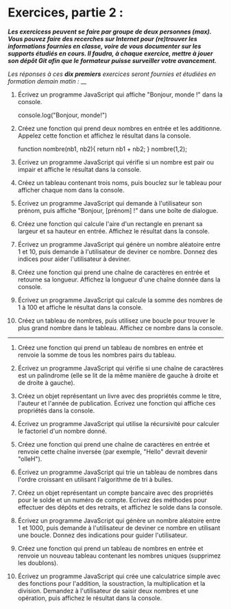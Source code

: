 # Exercices, partie 2 :
***Les exercicess peuvent se faire par groupe de deux personnes (max). Vous pouvez faire des recerches sur Internet pour (re)trouver les informations fournies en classe, voire de vous documenter sur les supports étudiés en cours. Il faudra, à chaque exercice, __mettre à jouer son dépôt Git__ afin que le formateur puisse surveiller votre avancement.***

*Les réponses à ces __dix premiers__ exercices seront fournies et étudiées en formation demain matin :* __

1. Écrivez un programme JavaScript qui affiche "Bonjour, monde !" dans la console.

    console.log("Bonjour, monde!")

2. Créez une fonction qui prend deux nombres en entrée et les additionne. Appelez cette fonction et affichez le résultat dans la console.

    function nombre(nb1, nb2){
        return nb1 + nb2;
    }
    nombre(1,2);

3. Écrivez un programme JavaScript qui vérifie si un nombre est pair ou impair et affiche le résultat dans la console.


4. Créez un tableau contenant trois noms, puis bouclez sur le tableau pour afficher chaque nom dans la console.

5. Écrivez un programme JavaScript qui demande à l'utilisateur son prénom, puis affiche "Bonjour, [prénom] !" dans une boîte de dialogue.

6. Créez une fonction qui calcule l'aire d'un rectangle en prenant sa largeur et sa hauteur en entrée. Affichez le résultat dans la console.

7. Écrivez un programme JavaScript qui génère un nombre aléatoire entre 1 et 10, puis demande à l'utilisateur de deviner ce nombre. Donnez des indices pour aider l'utilisateur à deviner.

8. Créez une fonction qui prend une chaîne de caractères en entrée et retourne sa longueur. Affichez la longueur d'une chaîne donnée dans la console.

9. Écrivez un programme JavaScript qui calcule la somme des nombres de 1 à 100 et affiche le résultat dans la console.

10. Créez un tableau de nombres, puis utilisez une boucle pour trouver le plus grand nombre dans le tableau. Affichez ce nombre dans la console.

---


1. Créez une fonction qui prend un tableau de nombres en entrée et renvoie la somme de tous les nombres pairs du tableau.

2. Écrivez un programme JavaScript qui vérifie si une chaîne de caractères est un palindrome (elle se lit de la même manière de gauche à droite et de droite à gauche).

3. Créez un objet représentant un livre avec des propriétés comme le titre, l'auteur et l'année de publication. Écrivez une fonction qui affiche ces propriétés dans la console.

4. Écrivez un programme JavaScript qui utilise la récursivité pour calculer le factoriel d'un nombre donné.

5. Créez une fonction qui prend une chaîne de caractères en entrée et renvoie cette chaîne inversée (par exemple, "Hello" devrait devenir "olleH").

6. Écrivez un programme JavaScript qui trie un tableau de nombres dans l'ordre croissant en utilisant l'algorithme de tri à bulles.

7. Créez un objet représentant un compte bancaire avec des propriétés pour le solde et un numéro de compte. Écrivez des méthodes pour effectuer des dépôts et des retraits, et affichez le solde dans la console.

8. Écrivez un programme JavaScript qui génère un nombre aléatoire entre 1 et 1000, puis demande à l'utilisateur de deviner ce nombre en utilisant une boucle. Donnez des indications pour guider l'utilisateur.

9. Créez une fonction qui prend un tableau de nombres en entrée et renvoie un nouveau tableau contenant les nombres uniques (supprimez les doublons).

10. Écrivez un programme JavaScript qui crée une calculatrice simple avec des fonctions pour l'addition, la soustraction, la multiplication et la division. Demandez à l'utilisateur de saisir deux nombres et une opération, puis affichez le résultat dans la console.